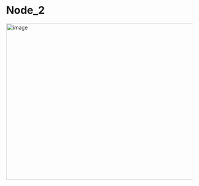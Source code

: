 # Node_2
<img width="725" height="422" alt="image" src="https://github.com/user-attachments/assets/9d6e894c-4fa9-4909-b14e-dca7682e34c2" />
